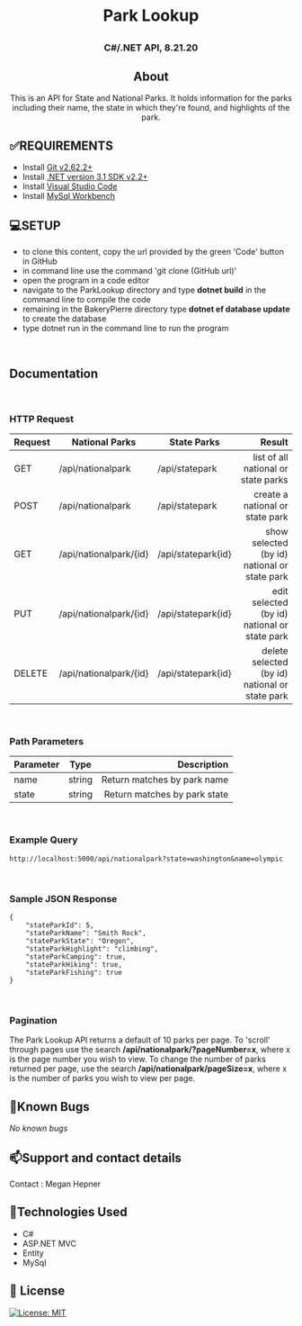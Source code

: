 # <h1 align = "center"> Park Lookup

## <h3 align = "center"> C#/.NET API,  8.21.20

## <h2 align = "center"> About

<p align = "center"> This is an API for State and National Parks. It holds information for the parks including their name, the state in which they're found, and highlights of the park.

## **✅REQUIREMENTS**
* Install [Git v2.62.2+](https://git-scm.com/downloads/)
* Install [.NET version 3.1 SDK v2.2+](https://dotnet.microsoft.com/download/dotnet-core/2.2)
* Install [Visual Studio Code](https://code.visualstudio.com/)
* Install [MySql Workbench](https://www.mysql.com/products/workbench/)

## **💻SETUP**
* to clone this content, copy the url provided by the green 'Code' button in GitHub
* in command line use the command 'git clone (GitHub url)'
* open the program in a code editor
* navigate to the ParkLookup directory and type **dotnet build** in the command line to compile the code
* remaining in the BakeryPierre directory type **dotnet ef database update** to create the database
* type dotnet run in the command line to run the program
<br>

## Documentation
<br>

### HTTP Request
| Request | National Parks | State Parks | Result |
| :---------- | ----- | ----- | -----: |
| GET | /api/nationalpark | /api/statepark | list of all national or state parks |
| POST | /api/nationalpark | /api/statepark | create a national or state park |
| GET | /api/nationalpark/{id} | /api/statepark{id} | show selected (by id) national or state park |
| PUT | /api/nationalpark/{id} | /api/statepark{id} | edit selected (by id) national or state park |
| DELETE | /api/nationalpark/{id} | /api/statepark{id} | delete selected (by id) national or state park |
<br>

### Path Parameters
| Parameter | Type | Description |
| :---------- | ----- | -----: |
| name | string | Return matches by park name |
| state | string | Return matches by park state |
<br>

### Example Query

``` 
http://localhost:5000/api/nationalpark?state=washington&name=olympic 
```
<br>

### Sample JSON Response

``` 
{
    "stateParkId": 5,
    "stateParkName": "Smith Rock",
    "stateParkState": "Oregon",
    "stateParkHighlight": "climbing",
    "stateParkCamping": true,
    "stateParkHiking": true,
    "stateParkFishing": true
}
 ```
 <br>
 
### Pagination

The Park Lookup API returns a default of 10 parks per page. To 'scroll' through pages use the search **/api/nationalpark/?pageNumber=x**, where x is the page number you wish to view. To change the number of parks returned per page, use the search **/api/nationalpark/pageSize=x**, where x is the number of parks you wish to view per page.
## 🐛Known Bugs

_No known bugs_

## 📫Support and contact details

Contact : Megan Hepner

## 🔧Technologies Used

* C#
* ASP.NET MVC
* Entity
* MySql


## **📘 License**
[![License: MIT](https://img.shields.io/badge/License-MIT-yellow.svg)](https://opensource.org/licenses/MIT)